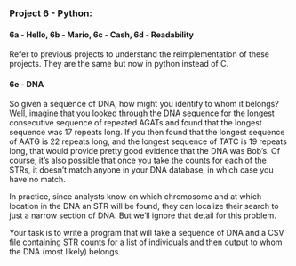 ### Project 6 - Python:

#### 6a - Hello, 6b - Mario, 6c - Cash, 6d - Readability



Refer to previous projects to understand the reimplementation of these projects. They are the same but now in python instead of C.



#### 6e - DNA



So given a sequence of DNA, how might you identify to whom it belongs? Well, imagine that you looked through the DNA sequence for the longest consecutive sequence of repeated AGATs and found that the longest sequence was 17 repeats long. If you then found that the longest sequence of AATG is 22 repeats long, and the longest sequence of TATC is 19 repeats long, that would provide pretty good evidence that the DNA was Bob’s. Of course, it’s also possible that once you take the counts for each of the STRs, it doesn’t match anyone in your DNA database, in which case you have no match.



In practice, since analysts know on which chromosome and at which location in the DNA an STR will be found, they can localize their search to just a narrow section of DNA. But we’ll ignore that detail for this problem.



Your task is to write a program that will take a sequence of DNA and a CSV file containing STR counts for a list of individuals and then output to whom the DNA (most likely) belongs.

